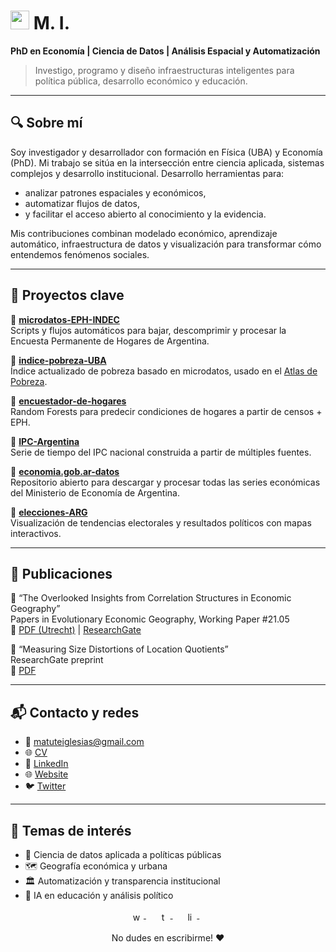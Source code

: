 

<h1><img src="https://emojis.slackmojis.com/emojis/images/1531849430/4246/blob-sunglasses.gif?1531849430" width="30"/> M. I.</h1>

**PhD en Economía | Ciencia de Datos | Análisis Espacial y Automatización**

> Investigo, programo y diseño infraestructuras inteligentes para política pública, desarrollo económico y educación.

---

## 🔍 Sobre mí

Soy investigador y desarrollador con formación en Física (UBA) y Economía (PhD). Mi trabajo se sitúa en la intersección entre ciencia aplicada, sistemas complejos y desarrollo institucional. Desarrollo herramientas para:
- analizar patrones espaciales y económicos,
- automatizar flujos de datos,
- y facilitar el acceso abierto al conocimiento y la evidencia.

Mis contribuciones combinan modelado económico, aprendizaje automático, infraestructura de datos y visualización para transformar cómo entendemos fenómenos sociales.

---

## 🚩 Proyectos clave

🔹 [**microdatos-EPH-INDEC**](https://github.com/matuteiglesias/microdatos-EPH-INDEC)  
Scripts y flujos automáticos para bajar, descomprimir y procesar la Encuesta Permanente de Hogares de Argentina.

🔹 [**indice-pobreza-UBA**](https://github.com/matuteiglesias/indice-pobreza-UBA)  
Índice actualizado de pobreza basado en microdatos, usado en el [Atlas de Pobreza](http://matuteiglesias.link/Pobreza/).

🔹 [**encuestador-de-hogares**](https://github.com/matuteiglesias/encuestador-de-hogares)  
Random Forests para predecir condiciones de hogares a partir de censos + EPH.

🔹 [**IPC-Argentina**](https://github.com/matuteiglesias/IPC-Argentina)  
Serie de tiempo del IPC nacional construida a partir de múltiples fuentes.

🔹 [**economia.gob.ar-datos**](https://github.com/matuteiglesias/economia.gob.ar-datos)  
Repositorio abierto para descargar y procesar todas las series económicas del Ministerio de Economía de Argentina.

🔹 [**elecciones-ARG**](https://github.com/matuteiglesias/elecciones-ARG)  
Visualización de tendencias electorales y resultados políticos con mapas interactivos.

---

## 📄 Publicaciones

📘 “The Overlooked Insights from Correlation Structures in Economic Geography”  
Papers in Evolutionary Economic Geography, Working Paper #21.05  
📎 [PDF (Utrecht)](http://econ.geo.uu.nl/peeg/peeg2105.pdf) | [ResearchGate](https://www.researchgate.net/publication/352759723)

📕 “Measuring Size Distortions of Location Quotients”  
ResearchGate preprint  
📎 [PDF](https://www.researchgate.net/profile/Matias-Iglesias-9/publication/352759723_Measuring_Size_Distortions_of_Location_Quotients/links/6785a62843ffa93f52d29389)

---

## 📬 Contacto y redes

- 📧 [matuteiglesias@gmail.com](mailto:matuteiglesias@gmail.com)
- 🌐 [CV](http://matuteiglesias.link/CV_2023-2.pdf)
- 🔗 [LinkedIn](https://www.linkedin.com/in/matiasiglesias/)
- 🌐 [Website](https://main.matuteiglesias.link/)
- 🐦 [Twitter](https://twitter.com/matuteiglesias)

---

## 🧭 Temas de interés

- 🔬 Ciencia de datos aplicada a políticas públicas
- 🗺️ Geografía económica y urbana
- 🏛️ Automatización y transparencia institucional
- 🤖 IA en educación y análisis político



<!-- 
<br>
<p align="left"> <img src="https://komarev.com/ghpvc/?username=matuteiglesias" alt="matuteiglesias" /> </p>
</br>
 -->

<!--
<a href="https://github.com/matuteiglesias/economia.gob.ar-datos" target="_blank">
  <img align="center" src="https://github-readme-stats.vercel.app/api/pin/?username=matuteiglesias&repo=economia.gob.ar-datos&theme=dracula" />
</a>
<a href="https://github.com/matuteiglesias/IPC-Argentina" target="_blank">
 <img align="center" src="https://github-readme-stats.vercel.app/api/pin/?username=matuteiglesias&repo=IPC-Argentina&theme=dracula" />
</a>
 -->

<p align="center">
    <a href="https://api.whatsapp.com/send?phone=5491158893867" target="_blank">
    <img src="https://cdn3.iconfinder.com/data/icons/social-media-black-white-2/512/BW_Whatsapp_glyph_svg-512.png" alt="whatsapp" height="15" style="vertical-align:top; margin:4px">
  </a>&nbsp;&nbsp;&nbsp;
  <a href="https://twitter.com/matuteiglesias" target="_blank">
    <img src="https://cdn3.iconfinder.com/data/icons/social-media-black-white-2/512/BW_Twitter_glyph_svg-512.png" alt="twitter" height="15" style="vertical-align:top; margin:4px">
  </a>&nbsp;&nbsp;&nbsp;
  <a href="https://www.linkedin.com/in/matiasiglesias/" target="_blank">
    <img src="https://cdn3.iconfinder.com/data/icons/social-media-black-white-2/512/BW_Linkedin_glyph_svg-512.png" alt="linkedin" height="15" style="vertical-align:top; margin:4px">
  </a>&nbsp;&nbsp;&nbsp;
</p>


<div align="center">
No dudes en escribirme! ❤️
</div>
